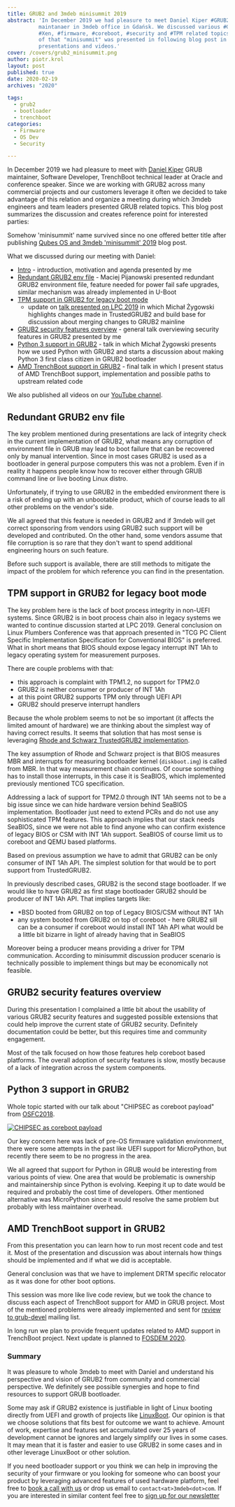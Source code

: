 ```yaml
---
title: GRUB2 and 3mdeb minisummit 2019
abstract: 'In December 2019 we had pleasure to meet Daniel Kiper #GRUB2
          maintanaer in 3mdeb office in Gdańsk. We discussed various #GRUB2,
          #Xen, #firmware, #coreboot, #security and #TPM related topics. Results
          of that "minisummit" was presented in following blog post in form of
          presentations and videos.'
cover: /covers/grub2_minisummit.png
author: piotr.krol
layout: post
published: true
date: 2020-02-19
archives: "2020"

tags:
  - grub2
  - bootloader
  - trenchboot
categories:
  - Firmware
  - OS Dev
  - Security

---
```


In December 2019 we had pleasure to meet with
[Daniel Kiper](https://www.linkedin.com/in/dkiper/) GRUB maintainer, Software
Developer, TrenchBoot technical leader at Oracle and conference speaker. Since
we are working with GRUB2 across many commercial projects and our customers
leverage it often we decided to take advantage of this relation and organize a
meeting during which 3mdeb engineers and team leaders presented GRUB related
topics. This blog post summarizes the discussion and creates reference point for
interested parties:

Somehow 'minisummit' name survived since no one offered better title after
publishing
[Qubes OS and 3mdeb 'minisummit' 2019](https://blog.3mdeb.com/2019/2019-08-07-qubes-os-and-3mdeb-minisummit/)
blog post.

What we discussed during our meeting with Daniel:

- [Intro](https://shop.3mdeb.com/wp-content/uploads/2021/06/Intro.pdf) - introduction,
  motivation and agenda presented by me
- [Redundant GRUB2 env file](https://shop.3mdeb.com/wp-content/uploads/2021/06/Redundant-GRUB2-env-file.pdf)
  \- Maciej Pijanowski presented redundant GRUB2 environment file, feature needed
  for power fail safe upgrades, similar mechanism was already implemented in
  U-Boot
- [TPM support in GRUB2 for legacy boot mode](https://shop.3mdeb.com/wp-content/uploads/2021/06/TPM-support-in-GRUB2-for-legacy-boot-mode.pdf)
  - update on
    [talk presented on LPC 2019](https://lpc.events/event/4/contributions/517/)
    in which Michał Żygowski highlights changes made in TrustedGRUB2 and build
    base for discussion about merging changes to GRUB2 mainline
- [GRUB2 security features overview](https://shop.3mdeb.com/wp-content/uploads/2021/06/GRUB2-security-features-overview.pdf)
  \- general talk overviewing security features in GRUB2 presented by me
- [Python 3 support in GRUB2](https://shop.3mdeb.com/wp-content/uploads/2021/06/Python-3-support-in-GRUB2.pdf)
  \- talk in which Michał Żygowski presents how we used Python with GRUB2 and
  starts a discussion about making Python 3 first class citizen in GRUB2
  bootloader
- [AMD TrenchBoot support in GRUB2](https://shop.3mdeb.com/wp-content/uploads/2021/06/AMD-TrenchBoot-support-in-GRUB2-1.pdf)
  \- final talk in which I present status of AMD TrenchBoot support,
  implementation and possible paths to upstream related code

We also published all videos on our
[YouTube channel](https://www.youtube.com/playlist?list=PLuISieMwVBpJ7JyAMGUmxIVjLs1lipKhZ).

## Redundant GRUB2 env file

The key problem mentioned during presentations are lack of integrity check in
the current implementation of GRUB2, what means any corruption of environment
file in GRUB may lead to boot failure that can be recovered only by manual
intervention. Since in most cases GRUB2 is used as a bootloader in general
purpose computers this was not a problem. Even if in reality it happens people
know how to recover either through GRUB command line or live booting Linux
distro.

Unfortunately, if trying to use GRUB2 in the embedded environment there is a
risk of ending up with an unbootable product, which of course leads to all other
problems on the vendor's side.

We all agreed that this feature is needed in GRUB2 and if 3mdeb will get correct
sponsoring from vendors using GRUB2 such support will be developed and
contributed. On the other hand, some vendors assume that file corruption is so
rare that they don't want to spend additional engineering hours on such feature.

Before such support is available, there are still methods to mitigate the impact
of the problem for which reference you can find in the presentation.

## TPM support in GRUB2 for legacy boot mode

The key problem here is the lack of boot process integrity in non-UEFI systems.
Since GRUB2 is in boot process chain also in legacy systems we wanted to
continue discussion started at LPC 2019. General conclusion on Linux Plumbers
Conference was that approach presented in "TCG PC Client Specific Implementation
Specification for Conventional BIOS" is preferred. What in short means that BIOS
should expose legacy interrupt INT 1Ah to legacy operating system for
measurement purposes.

There are couple problems with that:

- this approach is complaint with TPM1.2, no support for TPM2.0
- GRUB2 is neither consumer or producer of INT 1Ah
- at this point GRUB2 supports TPM only through UEFI API
- GRUB2 should preserve interrupt handlers

Because the whole problem seems to not be so important (it affects the limited
amount of hardware) we are thinking about the simplest way of having correct
results. It seems that solution that has most sense is leveraging
[Rhode and Schwarz TrustedGRUB2 implementation](https://github.com/Rohde-Schwarz/TrustedGRUB2).

The key assumption of Rhode and Schwarz project is that BIOS measures MBR and
interrupts for measuring bootloader kernel (`diskboot.img`) is called from MBR.
In that way measurement chain continues. Of course something has to install
those interrupts, in this case it is SeaBIOS, which implemented previously
mentioned TCG specification.

Addressing a lack of support for TPM2.0 through INT 1Ah seems not to be a big
issue since we can hide hardware version behind SeaBIOS implementation.
Bootloader just need to extend PCRs and do not use any sophisticated TPM
features. This approach implies that our stack needs SeaBIOS, since we were not
able to find anyone who can confirm existence of legacy BIOS or CSM with INT 1Ah
support. SeaBIOS of course limit us to coreboot and QEMU based platforms.

Based on previous assumption we have to admit that GRUB2 can be only consumer of
INT 1Ah API. The simplest solution for that would be to port support from
TrustedGRUB2.

In previously described cases, GRUB2 is the second stage bootloader. If we would
like to have GRUB2 as first stage bootloader GRUB2 should be producer of INT 1Ah
API. That implies targets like:

- \*BSD booted from GRUB2 on top of Legacy BIOS/CSM without INT 1Ah
- any system booted from GRUB2 on top of coreboot - here GRUB2 sill can be a
  consumer if coreboot would install INT 1Ah API what would be a little bit
  bizarre in light of already having that in SeaBIOS

Moreover being a producer means providing a driver for TPM communication.
According to minisummit discussion producer scenario is technically possible to
implement things but may be economically not feasible.

## GRUB2 security features overview

During this presentation I complained a little bit about the usability of
various GRUB2 security features and suggested possible extensions that could
help improve the current state of GRUB2 security. Definitely documentation could
be better, but this requires time and community engagement.

Most of the talk focused on how those features help coreboot based platforms.
The overall adoption of security features is slow, mostly because of a lack of
integration across the system components.

## Python 3 support in GRUB2

Whole topic started with our talk about "CHIPSEC as coreboot payload" from
[OSFC2018](https://www.osfc.io/2018/talks/).

[![CHIPSEC as coreboot payload](https://img.youtube.com/vi/P49uLPCXgjo/0.jpg)](https://www.youtube.com/watch?v=P49uLPCXgjo)

Our key concern here was lack of pre-OS firmware validation environment, there
were some attempts in the past like UEFI support for MicroPython, but recently
there seem to be no progress in the area.

We all agreed that support for Python in GRUB would be interesting from various
points of view. One area that would be problematic is ownership and
maintainership since Python is evolving. Keeping it up to date would be required
and probably the cost time of developers. Other mentioned alternative was
MicroPython since it would resolve the same problem but probably with less
maintainer overhead.

## AMD TrenchBoot support in GRUB2

From this presentation you can learn how to run most recent code and test it.
Most of the presentation and discussion was about internals how things should be
implemented and if what we did is acceptable.

General conclusion was that we have to implement DRTM specific relocator as it
was done for other boot options.

This session was more like live code review, but we took the chance to discuss
each aspect of TrenchBoot support for AMD in GRUB project. Most of the mentioned
problems were already implemented and sent for
[review to grub-devel](https://www.mail-archive.com/grub-devel@gnu.org/msg29472.html)
mailing list.

In long run we plan to provide frequent updates related to AMD support in
TrenchBoot project. Next update is planned to
[FOSDEM 2020](https://fosdem.org/2020/schedule/event/firmware_itsoecs/).

### Summary

It was pleasure to whole 3mdeb to meet with Daniel and understand his
perspective and vision of GRUB2 from community and commercial perspective. We
definitely see possible synergies and hope to find resources to support GRUB
bootloader.

Some may ask if GRUB2 existence is justifiable in light of Linux booting
directly from UEFI and growth of projects like
[LinuxBoot](https://www.linuxboot.org/). Our opinion is that we choose solutions
that fits best for outcome we want to achieve. Amount of work, expertise and
features set accumulated over 25 years of development cannot be ignores and
largely simplify our lives in some cases. It may mean that it is faster and
easier to use GRUB2 in some cases and in other leverage LinuxBoot or other
solution.

If you need bootloader support or you think we can help in improving the
security of your firmware or you looking for someone who can boost your product
by leveraging advanced features of used hardware platform, feel free to [book a
call with
us](https://cloud.3mdeb.com/index.php/apps/calendar/appointment/n7T65toSaD9t) or
drop us email to `contact<at>3mdeb<dot>com`. If you are interested in similar
content feel free to [sign up for our
newsletter](https://3mdeb.com/subscribe/3mdeb_newsletter.html)
